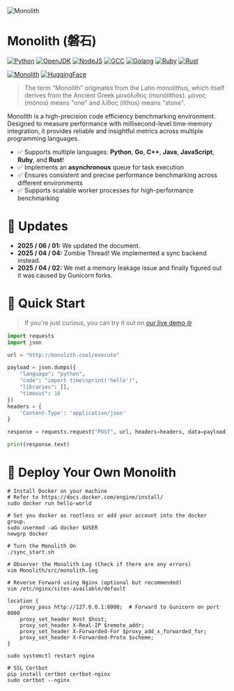 ![Monolith](https://github.com/user-attachments/assets/98aa471d-462f-4395-9510-5e55ef7a4dae)

# Monolith (磐石)

[![Python](https://img.shields.io/badge/Python-3.9.19-blue)](https://hub.docker.com/_/python)
[![OpenJDK](https://img.shields.io/badge/OpenJDK-11.0.12-blue)]()
[![NodeJS](https://img.shields.io/badge/NodeJS-22-blue)](https://hub.docker.com/_/node)
[![GCC](https://img.shields.io/badge/GCC-11.2-blue)](https://hub.docker.com/_/gcc)
[![Golang](https://img.shields.io/badge/Golang-1.17-blue)](https://hub.docker.com/_/golang)
[![Ruby](https://img.shields.io/badge/Ruby-3.0.2-blue)](https://hub.docker.com/_/ruby)
[![Rust](https://img.shields.io/badge/Rust-1.85-blue)](https://hub.docker.com/_/rust)

[![Monolith](https://img.shields.io/pypi/v/monolith-lib)](https://pypi.org/project/monolith-lib/)
[![HuggingFace](https://img.shields.io/badge/Hugging%20Face-Elfsong/Monolith-ffd21e.svg)](https://huggingface.co/spaces/Elfsong/Monolith)

> The term "Monolith" originates from the Latin monolithus, which itself derives from the Ancient Greek μονόλιθος (monólithos).
> μόνος (mónos) means "one" and λίθος (líthos) means "stone".

Monolith is a high-precision code efficiency benchmarking environment. Designed to measure performance with millisecond-level time-memory integration, it provides reliable and insightful metrics across multiple programming languages.

- ✅ Supports multiple languages: **Python**, **Go**, **C++**, **Java**, **JavaScript**, **Ruby**, and **Rust**! 
- ✅ Implements an **asynchronous** queue for task execution
- ✅ Ensures consistent and precise performance benchmarking across different environments
- ✅ Supports scalable worker processes for high-performance benchmarking

# 💭 Updates
- **2025 / 06 / 01:** We updated the document.
- **2025 / 04 / 04:** Zombie Thread! We implemented a sync backend instead.
- **2025 / 04 / 02:** We met a memory leakage issue and finally figured out it was caused by Gunicorn forks.

# 🚀 Quick Start

> If you're just curious, you can try it out on [our live demo 🌐](https://huggingface.co/spaces/Elfsong/Monolith)

```python
import requests
import json

url = "http://monolith.cool/execute"

payload = json.dumps({
    "language": "python",
    "code": "import time\nprint('hello')",
    "libraries": [],
    "timeout": 10
})
headers = {
    'Content-Type': 'application/json'
}

response = requests.request("POST", url, headers=headers, data=payload)

print(response.text)
```

# 🚧 Deploy Your Own Monolith
```shell
# Install Docker on your machine
# Refer to https://docs.docker.com/engine/install/
sudo docker run hello-world

# Set you docker as rootless or add your account into the docker group.
sudo usermod -aG docker $USER
newgrp docker

# Turn the Monolith On
./sync_start.sh

# Observer the Monolith Log (Check if there are any errors)
vim Monolith/src/monolith.log

# Reverse Forward using Nginx (optional but recommended)
vim /etc/nginx/sites-available/default

location {
    proxy_pass http://127.0.0.1:8000;  # Forward to Gunicorn on port 8000
    proxy_set_header Host $host;
    proxy_set_header X-Real-IP $remote_addr;
    proxy_set_header X-Forwarded-For $proxy_add_x_forwarded_for;
    proxy_set_header X-Forwarded-Proto $scheme;
}

sudo systemctl restart nginx

# SSL Certbot
pip install certbot certbot-nginx
sudo certbot --nginx
```
